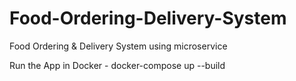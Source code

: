 # Food-Ordering-Delivery-System
Food Ordering &amp; Delivery System using microservice

Run the App in Docker - docker-compose up --build

